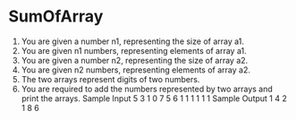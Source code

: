 # SumOfArray
1. You are given a number n1, representing the size of array a1.
2. You are given n1 numbers, representing elements of array a1.
3. You are given a number n2, representing the size of array a2.
4. You are given n2 numbers, representing elements of array a2. 
5. The two arrays represent digits of two numbers. 
6. You are required to add the numbers represented by two arrays and print the arrays.
Sample Input
5
3
1
0
7
5
6
1
1
1
1
1
1
Sample Output
1
4
2
1
8
6
